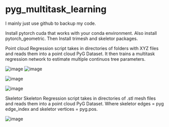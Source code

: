 # pyg_multitask_learning

I mainly just use github to backup my code.


Install pytorch cuda that works with your conda environment. Also install pytorch_geometric.
Then Install trimesh and skeletor packages.

Point cloud Regression script takes in directories of folders with XYZ files and reads them into a point cloud PyG Dataset. It then trains a multitask regression network to estimate multiple continuos tree parameters. 


![image](https://user-images.githubusercontent.com/46079516/177441575-77a14c5c-9eef-46b9-857c-fc6727bc29e3.png)
![image](https://user-images.githubusercontent.com/46079516/177441609-d9089f68-2ea5-41ad-b720-2b06fa0bcb09.png)

![image](https://user-images.githubusercontent.com/46079516/177441693-dd1a6a5b-df69-4c20-9775-0250bb10fff5.png)

![image](https://user-images.githubusercontent.com/46079516/177441654-3675a820-445a-4883-bdf2-0758ee386b1c.png)


Skeletor Skeleton Regression script takes in directories of .stl mesh files and reads them into a point cloud PyG Dataset. Where skeletor edges = pyg edge_index and skeletor vertices = pyg.pos.

![image](https://user-images.githubusercontent.com/46079516/177441522-cfd246c1-bfb7-4041-9d55-6d64a0705fe9.png)
